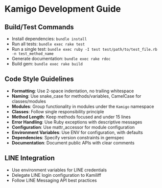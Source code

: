 # Kamigo Development Guide

## Build/Test Commands
- Install dependencies: `bundle install`
- Run all tests: `bundle exec rake test`
- Run a single test: `bundle exec ruby -I test test/path/to/test_file.rb -n test_method_name`
- Generate documentation: `bundle exec rake rdoc`
- Build gem: `bundle exec rake build`

## Code Style Guidelines
- **Formatting**: Use 2-space indentation, no trailing whitespace
- **Naming**: Use snake_case for methods/variables, CamelCase for classes/modules
- **Modules**: Group functionality in modules under the `Kamigo` namespace
- **Classes**: Follow single responsibility principle
- **Method Length**: Keep methods focused and under 15 lines
- **Error Handling**: Use Ruby exceptions with descriptive messages
- **Configuration**: Use mattr_accessor for module configuration
- **Environment Variables**: Use ENV for configuration, with defaults
- **Dependencies**: Specify version constraints in gemspec
- **Documentation**: Document public APIs with clear comments

## LINE Integration
- Use environment variables for LINE credentials
- Delegate LINE login configuration to Kamiliff
- Follow LINE Messaging API best practices